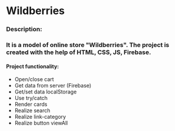 # Wildberries

### Description:
### It is a model of online store "Wildberries". The project is created with the help of HTML, CSS, JS, Firebase.

#### Project functionality:
+ Open/close cart
+ Get data from server (Firebase)
+ Get/set data localStorage
+ Use try/catch
+ Render cards
+ Realize search
+ Realize link-category
+ Realize button viewAll
